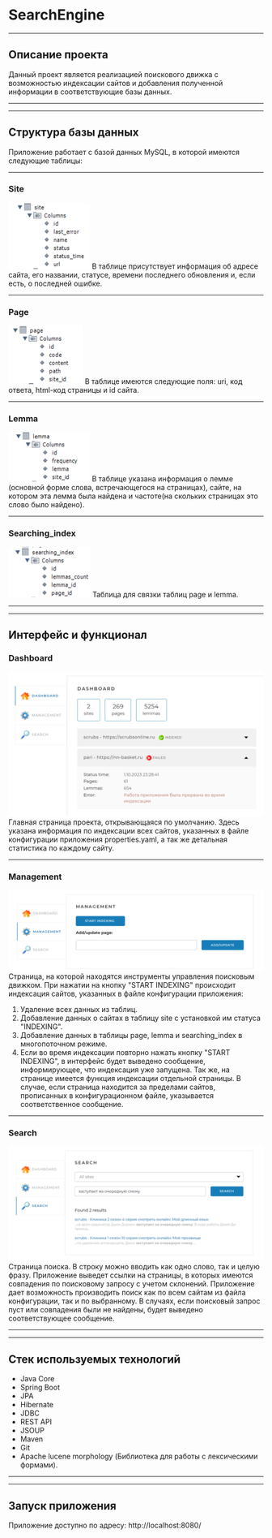 # SearchEngine
***
## Описание проекта
Данный проект является реализацией поискового движка с возможностью индексации сайтов и добавления полученной информации в соответствующие базы данных.
***
***
## Структура базы данных
Приложение работает с базой данных MySQL, в которой имеются следующие таблицы:
***
### Site
![Структура таблицы site](src/main/resources/readme/site.png)
В таблице присутствует информация об адресе сайта, его названии, статусе, времени последнего обновления и, если есть, о последней ошибке.
***
### Page
![Структура таблицы page](src/main/resources/readme/page.png)
В таблице имеются следующие поля: uri, код ответа, html-код страницы и id сайта.
***
### Lemma
![Структура таблицы lemma](src/main/resources/readme/lemma.png)
В таблице указана информация о лемме (основной форме слова, встречающегося на страницах), сайте, на котором эта лемма была найдена и частоте(на скольких страницах это слово было найдено).
***
### Searching_index
![Структура таблицы searching_index](src/main/resources/readme/index.png)
Таблица для связки таблиц page и lemma.
***
***
## Интерфейс и функционал
### Dashboard
![Dashboard](src/main/resources/readme/dashboard.png)
Главная страница проекта, открывающаяся по умолчанию. Здесь указана информация по индексации всех сайтов, указанных в файле конфигурации приложения properties.yaml, а так же детальная статистика по каждому сайту.
***
### Management
![Management](src/main/resources/readme/management.png)
Страница, на которой находятся инструменты управления поисковым движком. При нажатии на кнопку "START INDEXING" происходит индексация сайтов, указанных в файле конфигурации приложения:
1. Удаление всех данных из таблиц.
2. Добавление данных о сайтах в таблицу site с установкой им статуса "INDEXING".
3. Добавление данных в таблицы page, lemma и searching_index в многопоточном режиме.
4. Если во время индексации повторно нажать кнопку "START INDEXING", в интерфейс будет выведено сообщение, информирующее, что индексация уже запущена.
Так же, на странице имеется функция индексации отдельной страницы. В случае, если страница находится за пределами сайтов, прописанных в конфигурационном файле, указывается соответственное сообщение.
***
### Search
![Search](src/main/resources/readme/search.png)
Страница поиска. В строку можно вводить как одно слово, так и целую фразу. Приложение выведет ссылки на страницы, в которых имеются совпадения по поисковому запросу с учетом склонений.
Приложение дает возможность производить поиск как по всем сайтам из файла конфигурации, так и по выбранному. В случаях, если поисковый запрос пуст или совпадения были не найдены, будет выведено соответствующее сообщение.
***
***
## Стек используемых технологий
* Java Core
* Spring Boot
* JPA
* Hibernate
* JDBC
* REST API
* JSOUP
* Maven
* Git
* Apache lucene morphology (Библиотека для работы с лексическими формами).
***
***
## Запуск приложения
Приложение доступно по адресу: http://localhost:8080/




